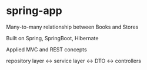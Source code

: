 # spring-app

Many-to-many relationship between Books and Stores

Built on Spring, SpringBoot, Hibernate

Applied MVC and REST concepts

repository layer <-> service layer <-> DTO <-> controllers
